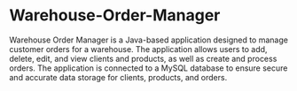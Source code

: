 # Warehouse-Order-Manager
Warehouse Order Manager is a Java-based application designed to manage customer orders for a warehouse. The application allows users to add, delete, edit, and view clients and products, as well as create and process orders. The application is connected to a MySQL database to ensure secure and accurate data storage for clients, products, and orders.

